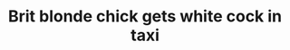 ---
layout: post
title: Brit blonde chick gets white cock in taxi
duration: '09:54'
view: 285
rate: 2
video: 'http://fantasti.cc/embed/654829/'
category:
 - blonde
 - blowjob
 - busty
 - curvy
 - gorgeous
 - outdoor
 - rough
tags: 
 - big-tits
 - sucked
 - fucked
priority: 0.9
changefreq: daily
---